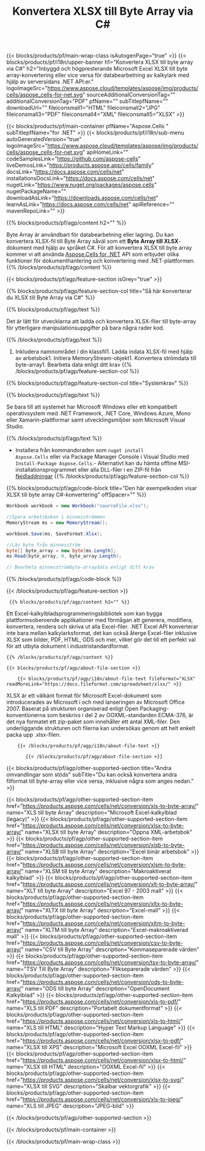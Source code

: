 ﻿---
title: Konvertera XLSX till Byte Array via C# 
weight: 7690
url: /sv/net/conversion/xlsx-to-byte-array/ 
description: C# Exempelkod för konvertering av XLSX till Byte Array. Använd den här koden för konvertering av Excel XLSX till Byte Array inom VB.NET, Asp.NET eller någon .NET-baserad applikation.
---
{{< blocks/products/pf/main-wrap-class isAutogenPage="true" >}}
{{< blocks/products/pf/i18n/upper-banner h1="Konvertera XLSX till byte array via C#" h2="Inbyggd och högpresterande Microsoft Excel XLSX till byte array-konvertering eller vice versa för databearbetning av kalkylark med hjälp av serversidans .NET API:er." logoImageSrc="https://www.aspose.cloud/templates/aspose/img/products/cells/aspose_cells-for-net.svg" sourceAdditionalConversionTag="" additionalConversionTag="PDF" pfName="" subTitlepfName="" downloadUrl="" fileiconsmall1="HTML" fileiconsmall2="JPG" fileiconsmall3="PDF" fileiconsmall4="XML" fileiconsmall5="XLSX" >}}

{{< blocks/products/pf/main-container pfName="Aspose.Cells " subTitlepfName="for .NET" >}}
{{< blocks/products/pf/i18n/sub-menu autoGeneratedVersion="true" logoImageSrc="https://www.aspose.cloud/templates/aspose/img/products/cells/aspose_cells-for-net.svg" apiHomeLink="" codeSamplesLink="https://github.com/aspose-cells" liveDemosLink="https://products.aspose.app/cells/family" docsLink="https://docs.aspose.com/cells/net" installationsDocsLink="https://docs.aspose.com/cells/net" nugetLink="https://www.nuget.org/packages/aspose.cells" nugetPackageName="" downloadAsLink="https://downloads.aspose.com/cells/net" learnAsLink="https://docs.aspose.com/cells/net" apiReference="" mavenRepoLink="" >}}

{{% blocks/products/pf/agp/content h2="" %}}

 Byte Array är användbart för databearbetning eller lagring. Du kan konvertera XLSX-fil till Byte Array såväl som ett **Byte Array till XLSX**-dokument med hjälp av språket C#. För att konvertera XLSX till byte array kommer vi att använda
 [Aspose.Cells for .NET](https://products.aspose.com/cells/net) 
 API som erbjuder olika funktioner för dokumenthantering och konvertering med .NET-plattformen. 
{{% /blocks/products/pf/agp/content %}}

{{< blocks/products/pf/agp/feature-section isGrey="true" >}}

{{% blocks/products/pf/agp/feature-section-col title="Så här konverterar du XLSX till Byte Array via C#" %}}

{{% blocks/products/pf/agp/text %}}

 Det är lätt för utvecklarna att ladda och konvertera XLSX-filer till byte-array för ytterligare manipulationsuppgifter på bara några rader kod.

{{% /blocks/products/pf/agp/text %}}

1. Inkludera namnområdet i din klassfil1. Ladda indata XLSX-fil med hjälp av arbetsbok1. Initiera MemoryStream-objekt1. Konvertera strömdata till byte-array1. Bearbeta data enligt ditt krav
{{% /blocks/products/pf/agp/feature-section-col %}}

{{% blocks/products/pf/agp/feature-section-col title="Systemkrav" %}}

{{% blocks/products/pf/agp/text %}}

 Se bara till att systemet har Microsoft Windows eller ett kompatibelt operativsystem med .NET Framework, .NET Core, Windows Azure, Mono eller Xamarin-plattformar samt utvecklingsmiljöer som Microsoft Visual Studio. 

{{% /blocks/products/pf/agp/text %}}

- Installera från kommandoraden som <code>nuget install Aspose.Cells</code> eller via Package Manager Console i Visual Studio med <code>Install-Package Aspose.Cells</code>.- Alternativt kan du hämta offline MSI-installationsprogrammet eller alla DLL-filer i en ZIP-fil från <a href="https://downloads.aspose.com/cells/net">Nedladdningar</a>
{{% /blocks/products/pf/agp/feature-section-col %}}

{{% blocks/products/pf/agp/code-block title="Den här exempelkoden visar XLSX till byte array C#-konvertering" offSpacer="" %}}

```cs
Workbook workbook = new Workbook("sourceFile.xlsx");

//Spara arbetsboken i minnesströmmen
MemoryStream ms = new MemoryStream();

workbook.Save(ms, SaveFormat.Xlsx);

//Läs byte från minnesström
byte[] byte_array = new byte[ms.Length];
ms.Read(byte_array, 0, byte_array.Length);

// Bearbeta minnesströmbyte-arraydata enligt ditt krav 


```

{{% /blocks/products/pf/agp/code-block %}}

{{< /blocks/products/pf/agp/feature-section >}}

<!-- aboutfile Starts -->
      
     {{% blocks/products/pf/agp/content h2="" %}}

Ett Excel-kalkylbladsprogrammeringsbibliotek som kan bygga plattformsoberoende applikationer med förmågan att generera, modifiera, konvertera, rendera och skriva ut alla Excel-filer. .NET Excel API konverterar inte bara mellan kalkylarksformat, det kan också återge Excel-filer inklusive XLSX som bilder, PDF, HTML, ODS och mer, vilket gör det till ett perfekt val för att utbyta dokument i industristandardformat.



    {{% /blocks/products/pf/agp/content %}}

    {{< blocks/products/pf/agp/about-file-section >}}

        {{< blocks/products/pf/agp/i18n/about-file-text fileFormat="XLSX" readMoreLink="https://docs.fileformat.com/spreadsheet/xlsx/" >}}
XLSX är ett välkänt format för Microsoft Excel-dokument som introducerades av Microsoft i och med lanseringen av Microsoft Office 2007. Baserat på strukturen organiserad enligt Open Packaging-konventionerna som beskrivs i del 2 av OOXML-standarden ECMA-376, är det nya formatet ett zip-paket som innehåller ett antal XML-filer. Den underliggande strukturen och filerna kan undersökas genom att helt enkelt packa upp .xlsx-filen.

        {{< /blocks/products/pf/agp/i18n/about-file-text >}}

           {{< /blocks/products/pf/agp/about-file-section >}}

<!-- aboutfile Ends -->

{{< blocks/products/pf/agp/other-supported-section title="Andra omvandlingar som stöds" subTitle="Du kan också konvertera andra filformat till byte-array eller vice versa, inklusive några som anges nedan." >}}

{{< blocks/products/pf/agp/other-supported-section-item href="https://products.aspose.com/cells/net/conversion/xls-to-byte-array/" name="XLS till byte Array" description="Microsoft Excel-kalkylblad (legacy)" >}} {{< blocks/products/pf/agp/other-supported-section-item href="https://products.aspose.com/cells/net/conversion/xlsx-to-byte-array/" name="XLSX till byte Array" description="Öppna XML-arbetsbok" >}} {{< blocks/products/pf/agp/other-supported-section-item href="https://products.aspose.com/cells/net/conversion/xlsb-to-byte-array/" name="XLSB till byte Array" description="Excel binär arbetsbok" >}} {{< blocks/products/pf/agp/other-supported-section-item href="https://products.aspose.com/cells/net/conversion/xlsm-to-byte-array/" name="XLSM till byte Array" description="Makroaktiverat kalkylblad" >}} {{< blocks/products/pf/agp/other-supported-section-item href="https://products.aspose.com/cells/net/conversion/xlt-to-byte-array/" name="XLT till byte Array" description="Excel 97 - 2003 mall" >}} {{< blocks/products/pf/agp/other-supported-section-item href="https://products.aspose.com/cells/net/conversion/xltx-to-byte-array/" name="XLTX till byte Array" description="Excel-mall" >}} {{< blocks/products/pf/agp/other-supported-section-item href="https://products.aspose.com/cells/net/conversion/xltm-to-byte-array/" name="XLTM till byte Array" description="Excel-makroaktiverad mall" >}} {{< blocks/products/pf/agp/other-supported-section-item href="https://products.aspose.com/cells/net/conversion/csv-to-byte-array/" name="CSV till Byte Array" description="Kommaseparerade värden" >}} {{< blocks/products/pf/agp/other-supported-section-item href="https://products.aspose.com/cells/net/conversion/tsv-to-byte-array/" name="TSV Till Byte Array" description="Flikseparerade värden" >}} {{< blocks/products/pf/agp/other-supported-section-item href="https://products.aspose.com/cells/net/conversion/ods-to-byte-array/" name="ODS till byte Array" description="OpenDocument Kalkylblad" >}} {{< blocks/products/pf/agp/other-supported-section-item href="https://products.aspose.com/cells/net/conversion/xls-to-pdf/" name="XLS till PDF" description="Portabelt dokumentformat" >}} {{< blocks/products/pf/agp/other-supported-section-item href="https://products.aspose.com/cells/net/conversion/xls-to-html/" name="XLS till HTML" description="Hyper Text Markup Language" >}} {{< blocks/products/pf/agp/other-supported-section-item href="https://products.aspose.com/cells/net/conversion/xlsx-to-pdf/" name="XLSX till XPS" description="Microsoft Excel OOXML Excel-fil" >}} {{< blocks/products/pf/agp/other-supported-section-item href="https://products.aspose.com/cells/net/conversion/xlsx-to-html/" name="XLSX till HTML" description="OOXML Excel-fil" >}} {{< blocks/products/pf/agp/other-supported-section-item href="https://products.aspose.com/cells/net/conversion/xlsx-to-svg/" name="XLSX till SVG" description="Skalbar vektorgrafik" >}} {{< blocks/products/pf/agp/other-supported-section-item href="https://products.aspose.com/cells/net/conversion/xls-to-jpeg/" name="XLS till JPEG" description="JPEG-bild" >}} 

{{< /blocks/products/pf/agp/other-supported-section >}}

{{< /blocks/products/pf/main-container >}}
    
{{< /blocks/products/pf/main-wrap-class >}}